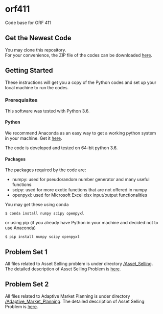 # orf411
Code base for ORF 411



## Get the Newest Code

You may clone this repository.  
For your convenience, the ZIP file of the codes can be downloaded [here](https://github.com/donghun2018/orf411/archive/master.zip).

## Getting Started

These instructions will get you a copy of the Python codes and set up your local machine to run the codes.

### Prerequisites

This software was tested with Python 3.6.

#### Python

We recommend Anaconda as an easy way to get a working python system in your machine.
Get it [here](https://www.anaconda.com/download/).

The code is developed and tested on 64-bit python 3.6.

#### Packages

The packages required by the code are:

- numpy: used for pseudorandom number generator and many useful functions
- scipy: used for more exotic functions that are not offered in numpy
- openpyxl: used for Microsoft Excel xlsx input/output functionalities

You may get these using conda

```
$ conda install numpy scipy openpyxl
```

or using pip (if you already have Python in your machine and decided not to use Anaconda)

```
$ pip install numpy scipy openpyxl
```

## Problem Set 1

All files related to Asset Selling problem is under directory [/Asset_Selling](/Asset_Selling).
The detailed description of Asset Selling Problem is [here](/Asset_Selling/readme.md).

## Problem Set 2

All files related to Adaptive Market Planning is under directory [/Adaptive_Market_Planning](/Adaptive_Market_Planning).
The detailed description of Asset Selling Problem is [here](/Adaptive_Market_Planning/README.md).
